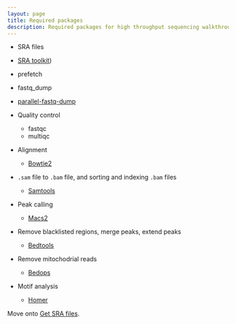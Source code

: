 ```yaml
---
layout: page
title: Required packages
description: Required packages for high throughput sequencing walkthrough
---
```


* SRA files
 * [SRA toolkit](https://trace.ncbi.nlm.nih.gov/Traces/sra/sra.cgi?view=toolkit_doc&f=std))
  * prefetch 
  * fastq_dump 
  * [parallel-fastq-dump](https://github.com/rvalieris/parallel-fastq-dump)

* Quality control
  * fastqc
  * multiqc

* Alignment
  * [Bowtie2](http://bowtie-bio.sourceforge.net/bowtie2/index.shtml) 

* `.sam` file to `.bam` file, and sorting and indexing `.bam` files
  * [Samtools](http://samtools.sourceforge.net)

* Peak calling
  * [Macs2](https://github.com/taoliu/MACS)

* Remove blacklisted regions, merge peaks, extend peaks
  * [Bedtools](http://bedtools.readthedocs.io/en/latest/)

* Remove mitochodrial reads
  * [Bedops](http://bedops.readthedocs.io/en/latest/)

* Motif analysis
  * [Homer](http://homer.ucsd.edu/homer/)

Move onto [Get SRA files](pages/get_sra_info.html).
